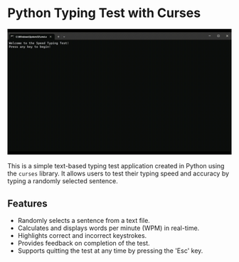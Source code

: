 # Python Typing Test with Curses

![Typing Test Demo](demo.gif)

This is a simple text-based typing test application created in Python using the `curses` library. It allows users to test their typing speed and accuracy by typing a randomly selected sentence.

## Features

- Randomly selects a sentence from a text file.
- Calculates and displays words per minute (WPM) in real-time.
- Highlights correct and incorrect keystrokes.
- Provides feedback on completion of the test.
- Supports quitting the test at any time by pressing the 'Esc' key.
